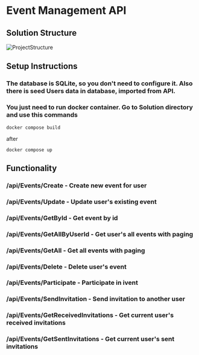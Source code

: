 # Event Management API

## Solution Structure

![ProjectStructure](https://user-images.githubusercontent.com/80807793/229363545-76151611-e718-4841-bef8-4fd25dc0000b.jpg)

## Setup Instructions

### The database is SQLite, so you don't need to configure it. Also there is seed Users data in database, imported from API.
### You just need to run docker container. Go to Solution directory and use this commands
```
docker compose build 
```
after
```
docker compose up
```
## Functionality

### /api/Events/Create - Create new event for user
### /api/Events/Update - Update user's existing event
### /api/Events/GetById - Get event by id
### /api/Events/GetAllByUserId - Get user's all events with paging
### /api/Events/GetAll - Get all events with paging
### /api/Events/Delete - Delete user's event
### /api/Events/Participate - Participate in ivent
### /api/Events/SendInvitation - Send invitation to another user
### /api/Events/GetReceivedInvitations - Get current user's received invitations
### /api/Events/GetSentInvitations - Get current user's sent invitations
